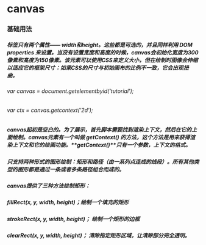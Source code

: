 # canvas
### 基础用法
##### 标签只有两个属性—— width和height。这些都是可选的，并且同样利用 DOM properties 来设置。当没有设置宽度和高度的时候，canvas会初始化宽度为300像素和高度为150像素。该元素可以使用CSS来定义大小，但在绘制时图像会伸缩以适应它的框架尺寸：如果CSS的尺寸与初始画布的比例不一致，它会出现扭曲。
###### var canvas = document.getelementbyid('tutorial');
###### var ctx = canvas.getcontext('2d');
##### canvas起初是空白的。为了展示，首先脚本需要找到渲染上下文，然后在它的上面绘制。canvas元素有一个叫做 **getContext()** 的方法，这个方法是用来获得渲染上下文和它的绘画功能。**getContext()**只有一个参数，上下文的格式。
##### 只支持两种形式的图形绘制：矩形和路径（由一系列点连成的线段）。所有其他类型的图形都是通过一条或者多条路径组合而成的。
##### canvas提供了三种方法绘制矩形：
##### fillRect(x, y, width, height)；绘制一个填充的矩形
##### strokeRect(x, y, width, height)； 绘制一个矩形的边框
##### clearRect(x, y, width, height)； 清除指定矩形区域，让清除部分完全透明。
